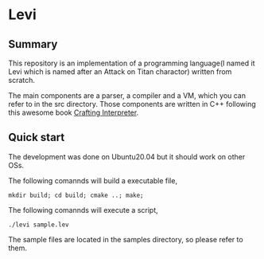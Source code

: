 # Levi

## Summary

This repository is an implementation of a programming language(I named it Levi which is named after an Attack on Titan charactor) written from scratch.

The main components are a parser, a compiler and a VM, which you can refer to in the src directory.
Those components are written in C++ following this awesome book [Crafting Interpreter](https://craftinginterpreters.com/).

## Quick start
The development was done on Ubuntu20.04 but it should work on other OSs.

The following comannds will build a executable file,

`mkdir build; cd build; cmake ..; make;`

The following comannds will execute a script,

`./levi sample.lev`

The sample files are located in the samples directory, so please refer to them.
